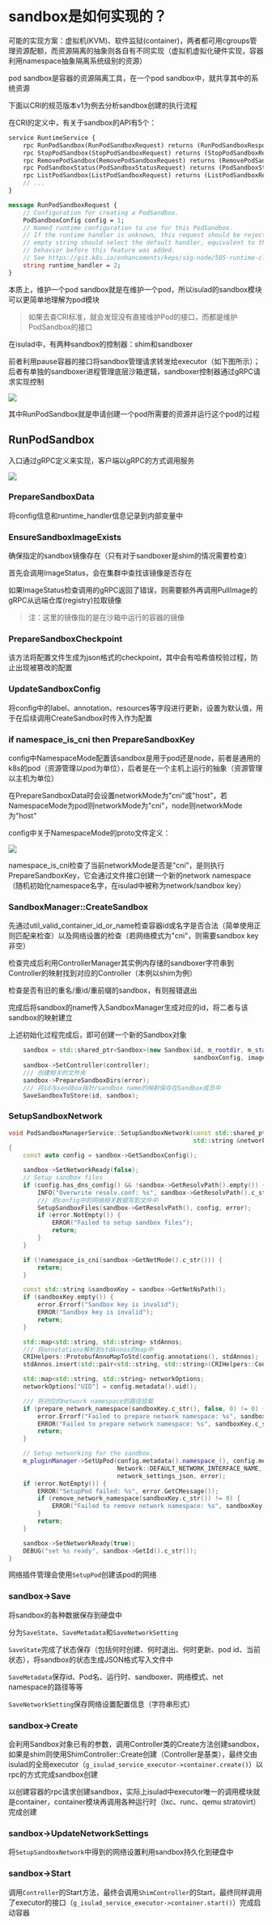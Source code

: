 # sandbox是如何实现的？

可能的实现方案：虚拟机(KVM)、软件监狱(container)，两者都可用cgroups管理资源配额，而资源隔离的抽象则各自有不同实现（虚拟机虚拟化硬件实现，容器利用namespace抽象隔离系统级别的资源）

pod sandbox是容器的资源隔离工具，在一个pod sandbox中，就共享其中的系统资源

下面以CRI的规范版本v1为例去分析sandbox创建的执行流程

在CRI的定义中，有关于sandbox的API有5个：

```proto
service RuntimeService {
    rpc RunPodSandbox(RunPodSandboxRequest) returns (RunPodSandboxResponse) {}
    rpc StopPodSandbox(StopPodSandboxRequest) returns (StopPodSandboxResponse) {}
    rpc RemovePodSandbox(RemovePodSandboxRequest) returns (RemovePodSandboxResponse) {}
    rpc PodSandboxStatus(PodSandboxStatusRequest) returns (PodSandboxStatusResponse) {}
    rpc ListPodSandbox(ListPodSandboxRequest) returns (ListPodSandboxResponse) {}
    // ...
}

message RunPodSandboxRequest {
    // Configuration for creating a PodSandbox.
    PodSandboxConfig config = 1;
    // Named runtime configuration to use for this PodSandbox.
    // If the runtime handler is unknown, this request should be rejected.  An
    // empty string should select the default handler, equivalent to the
    // behavior before this feature was added.
    // See https://git.k8s.io/enhancements/keps/sig-node/585-runtime-class/README.md
    string runtime_handler = 2;
}
```

本质上，维护一个pod sandbox就是在维护一个pod，所以isulad的sandbox模块可以更简单地理解为pod模块

> 如果去查CRI标准，就会发现没有直接维护Pod的接口，而都是维护PodSandbox的接口

在isulad中，有两种sandbox的控制器：shim和sandboxer

前者利用pause容器的接口将sandbox管理请求转发给executor（如下图所示）；后者有单独的sandboxer进程管理底层沙箱逻辑，sandboxer控制器通过gRPC请求实现控制

![](../pic/blogs/sandbox_module.svg)

其中RunPodSandbox就是申请创建一个pod所需要的资源并运行这个pod的过程

## RunPodSandbox

入口通过gRPC定义来实现，客户端以gRPC的方式调用服务

![](../pic/blogs/isulad_sandbox_1.png)

### PrepareSandboxData

将config信息和runtime_handler信息记录到内部变量中

### EnsureSandboxImageExists 

确保指定的sandbox镜像存在（只有对于sandboxer是shim的情况需要检查）

首先会调用ImageStatus，会在集群中查找该镜像是否存在

如果ImageStatus检查调用的gRPC返回了错误，则需要额外再调用PullImage的gRPC从远端仓库(registry)拉取镜像

> 注：这里的镜像指的是在沙箱中运行的容器的镜像

### PrepareSandboxCheckpoint

该方法将配置文件生成为json格式的checkpoint，其中会有哈希值校验过程，防止出现被篡改的配置

### UpdateSandboxConfig 

将config中的label、annotation、resources等字段进行更新，设置为默认值，用于在后续调用CreateSandbox时传入作为配置

### if namespace_is_cni then PrepareSandboxKey

config中NamespaceMode配置该sandbox是用于pod还是node，前者是通用的k8s的pod（资源管理以pod为单位），后者是在一个主机上运行的抽象（资源管理以主机为单位）

在PrepareSandboxData时会设置networkMode为"cni"或"host"，若NamespaceMode为pod则networkMode为"cni"，node则networkMode为"host"

config中关于NamespaceMode的proto文件定义：

![](../pic/blogs/isulad_sandbox_2.png)

namespace_is_cni检查了当前networkMode是否是"cni"，是则执行PrepareSandboxKey，它会通过文件接口创建一个新的network namespace（随机初始化namespace名字，在isulad中被称为network/sandbox key）

### SandboxManager::CreateSandbox

先通过util_valid_container_id_or_name检查容器id或名字是否合法（简单使用正则匹配来检查）以及网络设置的检查（若网络模式为"cni"，则需要sandbox key非空）

检查完成后利用ControllerManager其实例内存储的sandboxer字符串到Controller的映射找到对应的Controller（本例以shim为例）

检查是否有旧的重名/重id/重前缀的sandbox，有则报错退出

完成后将sandbox的name传入SandboxManager生成对应的id，将二者与该sandbox的映射建立

上述初始化过程完成后，即可创建一个新的Sandbox对象

```cpp
    sandbox = std::shared_ptr<Sandbox>(new Sandbox(id, m_rootdir, m_statedir, name, info, netMode, netNsPath,
                                                   sandboxConfig, image));
    sandbox->SetController(controller);
    /// 创建相关的文件夹
    sandbox->PrepareSandboxDirs(error);
    /// 将id与sandbox指针/sandbox name的映射保存在Sandbox成员中
    SaveSandboxToStore(id, sandbox);
```

### SetupSandboxNetwork

```cc
void PodSandboxManagerService::SetupSandboxNetwork(const std::shared_ptr<sandbox::Sandbox> sandbox,
                                                   std::string &network_settings_json, Errors &error)
{
    const auto config = sandbox->GetSandboxConfig();

    sandbox->SetNetworkReady(false);
    // Setup sandbox files
    if (config.has_dns_config() && !sandbox->GetResolvPath().empty()) {
        INFO("Overwrite resolv.conf: %s", sandbox->GetResolvPath().c_str());
        /// 把config中的网络相关数据写到文件中
        SetupSandboxFiles(sandbox->GetResolvPath(), config, error);
        if (error.NotEmpty()) {
            ERROR("Failed to setup sandbox files");
            return;
        }
    }

    if (!namespace_is_cni(sandbox->GetNetMode().c_str())) {
        return;
    }

    const std::string &sandboxKey = sandbox->GetNetNsPath();
    if (sandboxKey.empty()) {
        error.Errorf("Sandbox key is invalid");
        ERROR("Sandbox key is invalid");
        return;
    }

    std::map<std::string, std::string> stdAnnos;
    /// 将annotations解析到stdAnnos的map中
    CRIHelpers::ProtobufAnnoMapToStd(config.annotations(), stdAnnos);
    stdAnnos.insert(std::pair<std::string, std::string>(CRIHelpers::Constants::POD_SANDBOX_KEY, sandboxKey));

    std::map<std::string, std::string> networkOptions;
    networkOptions["UID"] = config.metadata().uid();

    /// 将对应的network namespace的路径挂载
    if (prepare_network_namespace(sandboxKey.c_str(), false, 0) != 0) {
        error.Errorf("Failed to prepare network namespace: %s", sandboxKey.c_str());
        ERROR("Failed to prepare network namespace: %s", sandboxKey.c_str());
        return;
    }

    // Setup networking for the sandbox.
    m_pluginManager->SetUpPod(config.metadata().namespace_(), config.metadata().name(),
                              Network::DEFAULT_NETWORK_INTERFACE_NAME, sandbox->GetId(), stdAnnos, networkOptions,
                              network_settings_json, error);
    if (error.NotEmpty()) {
        ERROR("SetupPod failed: %s", error.GetCMessage());
        if (remove_network_namespace(sandboxKey.c_str()) != 0) {
            ERROR("Failed to remove network namespace: %s", sandboxKey.c_str());
        }
        return;
    }

    sandbox->SetNetworkReady(true);
    DEBUG("set %s ready", sandbox->GetId().c_str());
}
```

网络插件管理会使用`SetupPod`创建该pod的网络

### sandbox->Save

将sandbox的各种数据保存到硬盘中

分为`SaveState`、`SaveMetadata`和`SaveNetworkSetting`

`SaveState`完成了状态保存（包括何时创建、何时退出、何时更新、pod id、当前状态），将sandbox的状态生成JSON格式写入文件中

`SaveMetadata`保存id、Pod名、运行时、sandboxer、网络模式、net namespace的路径等等

`SaveNetworkSetting`保存网络设置配置信息（字符串形式）

### sandbox->Create

会利用Sandbox对象已有的参数，调用Controller类的Create方法创建sandbox，如果是shim则使用ShimController::Create创建（Controller是基类），最终交由isulad的全局executor（`g_isulad_service_executor->container.create()`）以rpc的方式完成sandbox创建

以创建容器的rpc请求创建sandbox，实际上isulad中executor唯一的调用模块就是container，container模块再调用各种运行时（lxc、runc、qemu stratovirt）完成创建

### sandbox->UpdateNetworkSettings

将`SetupSandboxNetwork`中得到的网络设置利用sandbox持久化到硬盘中

### sandbox->Start

调用`Controller`的Start方法，最终会调用`ShimController`的Start，最终同样调用了executor的接口（`g_isulad_service_executor->container.start()`）完成启动容器
